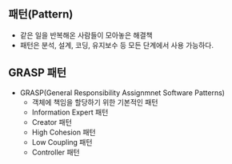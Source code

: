 ## 패턴(Pattern)
- 같은 일을 반복해온 사람들이 모아놓은 해결책
- 패턴은 분석, 설계, 코딩, 유지보수 등 모든 단계에서 사용 가능하다.

## GRASP 패턴
- GRASP(General Responsibility Assignmnet Software Patterns)
    - 객체에 책임을 할당하기 위한 기본적인 패턴
    - Information Expert 패턴
    - Creator 패턴
    - High Cohesion 패턴
    - Low Coupling 패턴
    - Controller 패턴